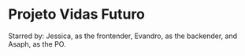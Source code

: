 #  Projeto Vidas Futuro

Starred by: Jessica, as the frontender, Evandro, as the backender, and Asaph, as the PO.

